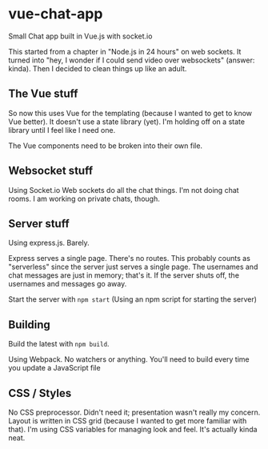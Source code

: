 # vue-chat-app
Small Chat app built in Vue.js with socket.io


This started from a chapter in "Node.js in 24 hours" on web sockets. It turned into "hey, I wonder if I could send video over websockets" (answer: kinda). Then I decided to clean things up like an adult. 


## The Vue stuff
So now this uses Vue for the templating (because I wanted to get to know Vue better). 
It doesn't use a state library (yet). I'm holding off on a state library until I feel like I need one. 

The Vue components need to be broken into their own file. 

## Websocket stuff
Using Socket.io
Web sockets do all the chat things. I'm not doing chat rooms. I am working on private chats, though.  

## Server stuff
Using express.js. Barely.

Express serves a single page. There's no routes. 
This probably counts as "serverless" since the server just serves a single page. 
The usernames and chat messages are just in memory; that's it. If the server shuts off, the usernames and messages go away. 

Start the server with `npm start` (Using an npm script for starting the server)

## Building
Build the latest with `npm build`. 

Using Webpack. No watchers or anything. You'll need to build every time you update a JavaScript file

## CSS / Styles
No CSS preprocessor. Didn't need it; presentation wasn't really my concern. 
Layout is written in CSS grid (because I wanted to get more familiar with that).
I'm using CSS variables for managing look and feel. It's actually kinda neat. 




